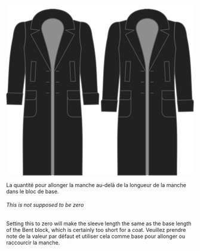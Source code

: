 ![Sleevelength bonus](./sleevelengthbonus.svg)

La quantité pour allonger la manche au-delà de la longueur de la manche dans le bloc de base.

<Note>

###### This is not supposed to be zero

Setting this to zero will make the sleeve length the same as the base length of the Bent block,
which is certainly too short for a coat.
Veuillez prendre note de la valeur par défaut et utiliser cela comme base pour allonger ou raccourcir la manche.

</Note>
